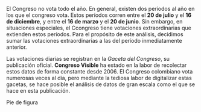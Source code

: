 ﻿El Congreso no vota todo el año. En general, existen dos períodos al año en los que el congreso vota. Estos períodos corren entre el **20 de julio** y el **16 de diciembre**, y entre el **16 de marzo** y el **20 de junio**. Sin embargo, en situaciones especiales, el Ccongreso tiene votaciones extraordinarias que extienden estos períodos. Para el propósito de este análisis, decidimos sumar las votaciones extraordinarias a las del período  inmediatamente anterior.

Las votaciones diarias se registran en la *Gaceta del Congreso*, su publicación oficial. **Congreso Visible** ha estado en la labor de recolectar estos datos de forma constante desde 2006. El Congreso colombiano vota numerosas veces al día, pero mediante la tediosa labor de digitalizar estas gacetas, se hace posible el análisis de datos de gran escala como el que se hace en esta publicación.

Pie de figura
<!--stackedit_data:
eyJkaXNjdXNzaW9ucyI6eyJoYWhRd1RnV3VGWm1ZaHk1Ijp7In
N0YXJ0Ijo4NjUsImVuZCI6ODc4LCJ0ZXh0IjoiUGllIGRlIGZp
Z3VyYSJ9fSwiY29tbWVudHMiOnsiamFEcW1lem5sVXRQbzg3bS
I6eyJkaXNjdXNzaW9uSWQiOiJoYWhRd1RnV3VGWm1ZaHk1Iiwi
c3ViIjoiZ2g6NDUyMjE1ODQiLCJ0ZXh0IjoiRW50aWVuZG8gcX
VlIHNlIHVzYSB2b3RhciBjb21vIHNpbsOzbmltbyBkZSBzZXNp
b25hciB5IHF1ZSBlc3RvIGVzIHVuIGxlbmd1YWplIG3DoXMgY2
9sb3F1aWFsIHkgbcOhcyBjbGFybyBwYXJhIGxhIGdlbnRlLiBQ
ZXJvIGEgbcOtIG1lIHN1ZW5hIHVuIHBvY28gcmFyby4uLiIsIm
NyZWF0ZWQiOjE1NDM2MTk1MDI2OTh9fSwiaGlzdG9yeSI6Wy0x
MzEyNzk2ODY3LC0yMDg1MDM5MjYxLC05MzUzMDAzOTMsLTE4Nj
g2MjAzNzJdfQ==
-->